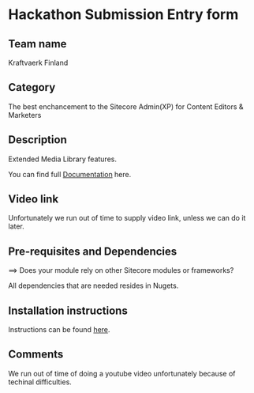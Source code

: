 # Hackathon Submission Entry form

## Team name
Kraftvaerk Finland

## Category
The best enchancement to the Sitecore Admin(XP) for Content Editors & Marketers

## Description
Extended Media Library features.

You can find full [Documentation](docs/Documentation.md) here.

## Video link
Unfortunately we run out of time to supply video link, unless we can do it later.

## Pre-requisites and Dependencies

⟹ Does your module rely on other Sitecore modules or frameworks?

All dependencies that are needed resides in Nugets.


## Installation instructions
Instructions can be found [here](docs/Documentation.md).

## Comments
We run out of time of doing a youtube video unfortunately because of techinal difficulties.